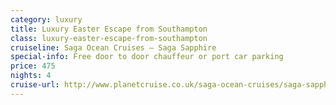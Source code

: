 ```yaml
---
category: luxury
title: Luxury Easter Escape from Southampton
class: luxury-easter-escape-from-southampton
cruiseline: Saga Ocean Cruises – Saga Sapphire
special-info: Free door to door chauffeur or port car parking
price: 475
nights: 4
cruise-url: http://www.planetcruise.co.uk/saga-ocean-cruises/saga-sapphire/14-april-2017/117278?utm_medium=referral&utm_source=secret-escapes&utm_campaign=website
---
```

